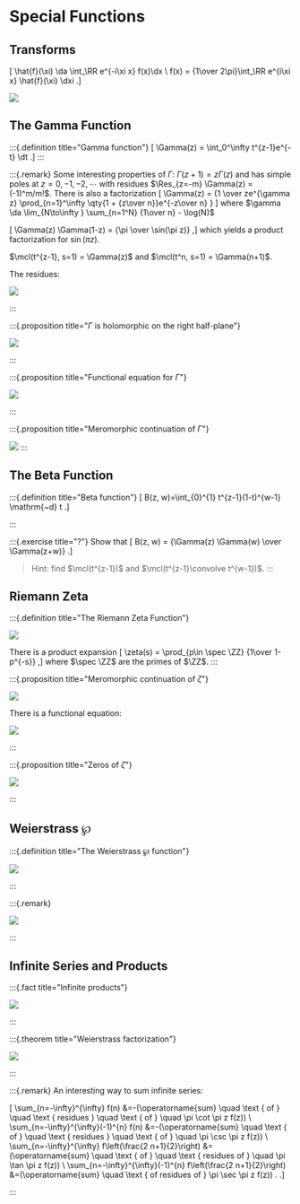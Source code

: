 # Special Functions

## Transforms
\[
\hat{f}(\xi) \da \int_\RR e^{-i\xi x} f(x)\dx \\
f(x) = {1\over 2\pi}\int_\RR e^{i\xi x} \hat{f}(\xi) \dxi 
.\]

![](figures/2021-12-20_07-55-38.png)


## The Gamma Function

:::{.definition title="Gamma function"}
\[
\Gamma(z) = \int_0^\infty t^{z-1}e^{-t} \dt
.\]
:::

:::{.remark}
Some interesting properties of $\Gamma$:
$\Gamma(z+1) = z\Gamma(z)$ and has simple poles at $z=0,-1,-2,\cdots$ with residues $\Res_{z=-m} \Gamma(z) = (-1)^m/m!$.
There is also a factorization
\[
\Gamma(z) = {1 \over ze^{\gamma z} \prod_{n=1}^\infty \qty{1 + {z\over n}}e^{-z\over n} }
\]
where $\gamma \da \lim_{N\to\infty } \sum_{n=1^N} {1\over n} - \log(N)$

\[
\Gamma(z) \Gamma(1-z) = {\pi \over \sin(\pi z)}
,\]
which yields a product factorization for $\sin(\pi z)$.

$\mcl(t^{z-1}, s=1) = \Gamma(z)$ and $\mcl(t^n, s=1) = \Gamma(n+1)$.

The residues:

![](figures/2021-12-19_19-59-45.png)

:::

:::{.proposition title="$\Gamma$ is holomorphic on the right half-plane"}

![](figures/2021-12-19_19-58-16.png)

:::

:::{.proposition title="Functional equation for $\Gamma$"}

![](figures/2021-12-19_19-58-44.png)

:::

:::{.proposition title="Meromorphic continuation of $\Gamma$"}

![](figures/2021-12-19_19-59-05.png)
:::

## The Beta Function


:::{.definition title="Beta function"}
\[
B(z, w)=\int_{0}^{1} t^{z-1}(1-t)^{w-1} \mathrm{~d} t
.\]

:::

:::{.exercise title="?"}
Show that
\[
B(z, w) = {\Gamma(z) \Gamma(w) \over \Gamma(z+w)}
.\]

> Hint: find $\mcl(t^{z-1})$ and $\mcl(t^{z-1}\convolve t^{w-1})$.
:::



## Riemann Zeta

:::{.definition title="The Riemann Zeta Function"}

![](figures/2021-12-19_20-00-12.png)

There is a product expansion
\[
\zeta(s) = \prod_{p\in \spec \ZZ} {1\over 1-p^{-s}}
,\]
where $\spec \ZZ$ are the primes of $\ZZ$.
:::

:::{.proposition title="Meromorphic continuation of $\zeta$"}

![](figures/2021-12-19_20-00-54.png)

There is a functional equation:

![](figures/2021-12-19_20-03-08.png)

:::

:::{.proposition title="Zeros of $\zeta$"}

![](figures/2021-12-19_20-02-43.png)

:::

## Weierstrass $\wp$

:::{.definition title="The Weierstrass $\wp$ function"}

![](figures/2021-12-19_22-33-34.png)

:::

:::{.remark}

![](figures/2021-12-19_22-34-18.png)

:::


## Infinite Series and Products

:::{.fact title="Infinite products"}

![](figures/2021-12-14_17-36-04.png)

:::

:::{.theorem title="Weierstrass factorization"}

![](figures/2021-12-14_17-36-26.png)

:::


:::{.remark}
An interesting way to sum infinite series:

\[
\sum_{n=-\infty}^{\infty} f(n) &=-(\operatorname{sum} \quad \text { of } \quad \text { residues } \quad \text { of } \quad \pi \cot \pi z f(z)) \\
\sum_{n=-\infty}^{\infty}(-1)^{n} f(n) &=-(\operatorname{sum} \quad \text { of } \quad \text { residues } \quad \text { of } \quad \pi \csc \pi z f(z)) \\
\sum_{n=-\infty}^{\infty} f\left(\frac{2 n+1}{2}\right) &=(\operatorname{sum} \quad \text { of } \quad \text { residues of } \quad \pi \tan \pi z f(z)) \\
\sum_{n=-\infty}^{\infty}(-1)^{n} f\left(\frac{2 n+1}{2}\right) &=(\operatorname{sum} \quad \text { of residues of } \pi \sec \pi z f(z)) .
.\]

:::

